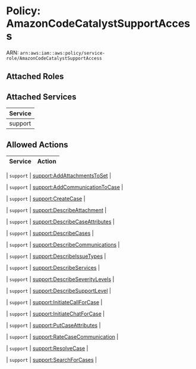 # Policy: AmazonCodeCatalystSupportAccess

ARN: `arn:aws:iam::aws:policy/service-role/AmazonCodeCatalystSupportAccess`

## Attached Roles

## Attached Services

| Service |
|---------|
| support |

## Allowed Actions

| Service | Action |
|:-------:|--------|

| `support` | [support:AddAttachmentsToSet](../actions.md#support:addattachmentstoset) |

| `support` | [support:AddCommunicationToCase](../actions.md#support:addcommunicationtocase) |

| `support` | [support:CreateCase](../actions.md#support:createcase) |

| `support` | [support:DescribeAttachment](../actions.md#support:describeattachment) |

| `support` | [support:DescribeCaseAttributes](../actions.md#support:describecaseattributes) |

| `support` | [support:DescribeCases](../actions.md#support:describecases) |

| `support` | [support:DescribeCommunications](../actions.md#support:describecommunications) |

| `support` | [support:DescribeIssueTypes](../actions.md#support:describeissuetypes) |

| `support` | [support:DescribeServices](../actions.md#support:describeservices) |

| `support` | [support:DescribeSeverityLevels](../actions.md#support:describeseveritylevels) |

| `support` | [support:DescribeSupportLevel](../actions.md#support:describesupportlevel) |

| `support` | [support:InitiateCallForCase](../actions.md#support:initiatecallforcase) |

| `support` | [support:InitiateChatForCase](../actions.md#support:initiatechatforcase) |

| `support` | [support:PutCaseAttributes](../actions.md#support:putcaseattributes) |

| `support` | [support:RateCaseCommunication](../actions.md#support:ratecasecommunication) |

| `support` | [support:ResolveCase](../actions.md#support:resolvecase) |

| `support` | [support:SearchForCases](../actions.md#support:searchforcases) |
